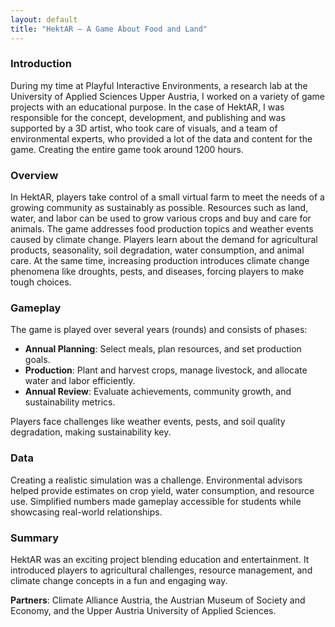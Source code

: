 ```yaml
---
layout: default
title: "HektAR — A Game About Food and Land"
---
```


### Introduction

During my time at Playful Interactive Environments, a research lab at the University of Applied Sciences Upper Austria, I worked on a variety of game projects with an educational purpose. In the case of HektAR, I was responsible for the concept, development, and publishing and was supported by a 3D artist, who took care of visuals, and a team of environmental experts, who provided a lot of the data and content for the game. Creating the entire game took around 1200 hours.

### Overview

In HektAR, players take control of a small virtual farm to meet the needs of a growing community as sustainably as possible. Resources such as land, water, and labor can be used to grow various crops and buy and care for animals. The game addresses food production topics and weather events caused by climate change. Players learn about the demand for agricultural products, seasonality, soil degradation, water consumption, and animal care. At the same time, increasing production introduces climate change phenomena like droughts, pests, and diseases, forcing players to make tough choices.

### Gameplay

The game is played over several years (rounds) and consists of phases:
- **Annual Planning**: Select meals, plan resources, and set production goals.
- **Production**: Plant and harvest crops, manage livestock, and allocate water and labor efficiently.
- **Annual Review**: Evaluate achievements, community growth, and sustainability metrics.

Players face challenges like weather events, pests, and soil quality degradation, making sustainability key.

### Data

Creating a realistic simulation was a challenge. Environmental advisors helped provide estimates on crop yield, water consumption, and resource use. Simplified numbers made gameplay accessible for students while showcasing real-world relationships.

### Summary

HektAR was an exciting project blending education and entertainment. It introduced players to agricultural challenges, resource management, and climate change concepts in a fun and engaging way.

**Partners**: Climate Alliance Austria, the Austrian Museum of Society and Economy, and the Upper Austria University of Applied Sciences.